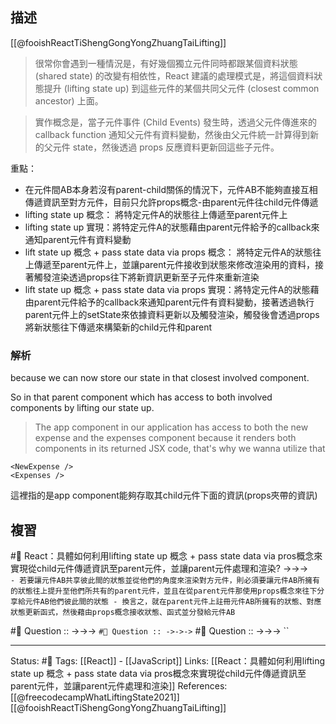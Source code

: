 ## 描述
[[@fooishReactTiShengGongYongZhuangTaiLifting]]
> 很常你會遇到一種情況是，有好幾個獨立元件同時都跟某個資料狀態 (shared state) 的改變有相依性，React 建議的處理模式是，將這個資料狀態提升 (lifting state up) 到這些元件的某個共同父元件 (closest common ancestor) 上面。

> 實作概念是，當子元件事件 (Child Events) 發生時，透過父元件傳進來的 callback function 通知父元件有資料變動，然後由父元件統一計算得到新的父元件 state，然後透過 props 反應資料更新回這些子元件。




重點：
- 在元件間AB本身若沒有parent-child關係的情況下，元件AB不能夠直接互相傳遞資訊至對方元件，目前只允許props概念-由parent元件往child元件傳遞
- lifting state up 概念： 將特定元件A的狀態往上傳遞至parent元件上
- lifting state up 實現：將特定元件A的狀態藉由parent元件給予的callback來通知parent元件有資料變動
- lift state up 概念 + pass state data via props 概念： 將特定元件A的狀態往上傳遞至parent元件上，並讓parent元件接收到狀態來修改渲染用的資料，接著觸發渲染透過props往下將新資訊更新至子元件來重新渲染
-  lift state up 概念 + pass state data via props 實現：將特定元件A的狀態藉由parent元件給予的callback來通知parent元件有資料變動，接著透過執行parent元件上的setState來依據資料更新以及觸發渲染，觸發後會透過props將新狀態往下傳遞來構築新的child元件和parent




### 解析

because we can now store our state in that closest involved component.

So in that parent component which has access to both involved components by lifting our state up.


> The app component in our application has access to both the new expense and the expenses component because it renders both components in its returned JSX code, that's why we wanna utilize that

```
<NewExpense />
<Expenses />
```


這裡指的是app component能夠存取其child元件下面的資訊(props夾帶的資訊)

## 複習
#🧠 React：具體如何利用lifting state up 概念 + pass state data via pros概念來實現從child元件傳遞資訊至parent元件，並讓parent元件處理和渲染? ->->-> `	- 若要讓元件AB共享彼此間的狀態並從他們的角度來渲染對方元件，則必須要讓元件AB所擁有的狀態往上提升至他們所共有的parent元件，並且在從parent元件那使用props概念來往下分享給元件AB他們彼此間的狀態 - 換言之，就在parent元件上註冊元件AB所擁有的狀態、對應狀態更新函式，然後藉由props概念接收狀態、函式並分發給元件AB`


#🧠 Question :: ->->-> ``
#🧠 Question :: ->->-> ``
#🧠 Question :: ->->-> ``


---
Status: #🌱 
Tags:
[[React]] - [[JavaScript]]
Links:
[[React：具體如何利用lifting state up 概念 + pass state data via pros概念來實現從child元件傳遞資訊至parent元件，並讓parent元件處理和渲染]]
References:
[[@freecodecampWhatLiftingState2021]]
[[@fooishReactTiShengGongYongZhuangTaiLifting]]
